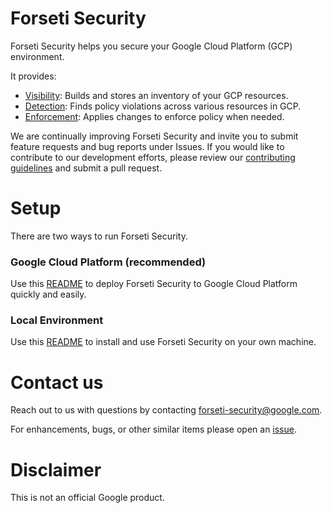 # Forseti Security
Forseti Security helps you secure your Google Cloud Platform (GCP) environment. 

It provides:
* [Visibility](google/cloud/security/inventory/README.md): Builds and stores an inventory of your GCP resources.
* [Detection](google/cloud/security/scanner/README.md): Finds policy violations across various resources in GCP.
* [Enforcement](google/cloud/security/enforcer/README.md): Applies changes to enforce policy when needed.

We are continually improving Forseti Security and invite you to submit feature requests and bug reports under Issues. If you would like to contribute to our development efforts, please review our [contributing guidelines](/CONTRIBUTING.md) and submit a pull request.

# Setup
There are two ways to run Forseti Security.

### Google Cloud Platform (recommended)
Use this [README](/deployment-templates/README.md) to deploy
Forseti Security to Google Cloud Platform quickly and easily.

### Local Environment
Use this [README](/google/cloud/security/README.md) to install and use
Forseti Security on your own machine.

# Contact us
Reach out to us with questions by contacting
[forseti-security@google.com](mailto:forseti-security@google.com).

For enhancements, bugs, or other similar items please open an
[issue](https://github.com/GoogleCloudPlatform/forseti-security/issues).

# Disclaimer
This is not an official Google product.
